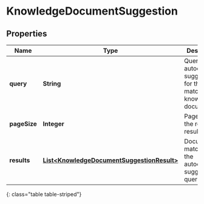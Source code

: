 # KnowledgeDocumentSuggestion


## Properties

| Name | Type | Description | Notes |
| ------------ | ------------- | ------------- | ------------- |
| **query** | **String** | Query to get autocomplete suggestions for the matching knowledge documents. |  |
| **pageSize** | **Integer** | Page size of the returned results. |  [optional] |
| **results** | [**List&lt;KnowledgeDocumentSuggestionResult&gt;**](KnowledgeDocumentSuggestionResult) | Documents matching to the autocomplete suggestions query. |  [optional] |
{: class="table table-striped"}



